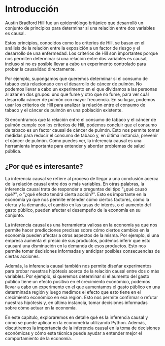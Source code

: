 # Introducción

Austin Bradford Hill fue un epidemiólogo británico que desarrolló un conjunto de principios para determinar si una relación entre dos variables es causal.

Estos principios, conocidos como los criterios de Hill, se basan en el análisis de la relación entre la exposición a un factor de riesgo y el desarrollo de una enfermedad. Los criterios de Hill son importantes porque nos permiten determinar si una relación entre dos variables es causal, incluso si no es posible llevar a cabo un experimento controlado para probar la causalidad directamente.

Por ejemplo, supongamos que queremos determinar si el consumo de tabaco está relacionado con el desarrollo de cáncer de pulmón. No podemos llevar a cabo un experimento en el que dividamos a las personas al azar en dos grupos: uno que fume y otro que no fume, para ver cuál desarrolla cáncer de pulmón con mayor frecuencia. En su lugar, podemos usar los criterios de Hill para analizar la relación entre el consumo de tabaco y el cáncer de pulmón en una población existente.

Si encontramos que la relación entre el consumo de tabaco y el cáncer de pulmón cumple con los criterios de Hill, podemos concluir que el consumo de tabaco es un factor causal de cáncer de pulmón. Esto nos permite tomar medidas para reducir el consumo de tabaco y, en última instancia, prevenir el cáncer de pulmón. Como puedes ver, la inferencia causal es una herramienta importante para entender y abordar problemas de salud pública.

## ¿Por qué es interesante?

La inferencia causal se refiere al proceso de llegar a una conclusión acerca de la relación causal entre dos o más variables. En otras palabras, la inferencia causal trata de responder a preguntas del tipo "¿qué causó qué?", o "¿qué efecto tendrá cierta acción?". Esto es importante en la economía ya que nos permite entender cómo ciertos factores, como la oferta y la demanda, el cambio en las tasas de interés, o el aumento del gasto público, pueden afectar el desempeño de la economía en su conjunto.

La inferencia causal es una herramienta valiosa en la economía ya que nos permite hacer predicciones precisas sobre cómo ciertos cambios en la economía pueden afectar a otros aspectos de la misma. Por ejemplo, si una empresa aumenta el precio de sus productos, podemos inferir que esto causará una disminución en la demanda de esos productos. Esto nos permite tomar decisiones informadas y anticipar posibles consecuencias de ciertas acciones.

Además, la inferencia causal también nos permite diseñar experimentos para probar nuestras hipótesis acerca de la relación causal entre dos o más variables. Por ejemplo, si queremos determinar si el aumento del gasto público tiene un efecto positivo en el crecimiento económico, podemos llevar a cabo un experimento en el que aumentamos el gasto público en una determinada región y luego medimos el efecto que esto tiene en el crecimiento económico en esa región. Esto nos permite confirmar o refutar nuestras hipótesis y, en última instancia, tomar decisiones informadas sobre cómo actuar en la economía.

En este capítulo, exploraremos en detalle qué es la inferencia causal y cómo se puede aplicar en la econometría utilizando Python. Además, discutiremos la importancia de la inferencia causal en la toma de decisiones económicas y cómo esta técnica puede ayudar a entender mejor el comportamiento de la economía.

```{tableofcontents}
```
